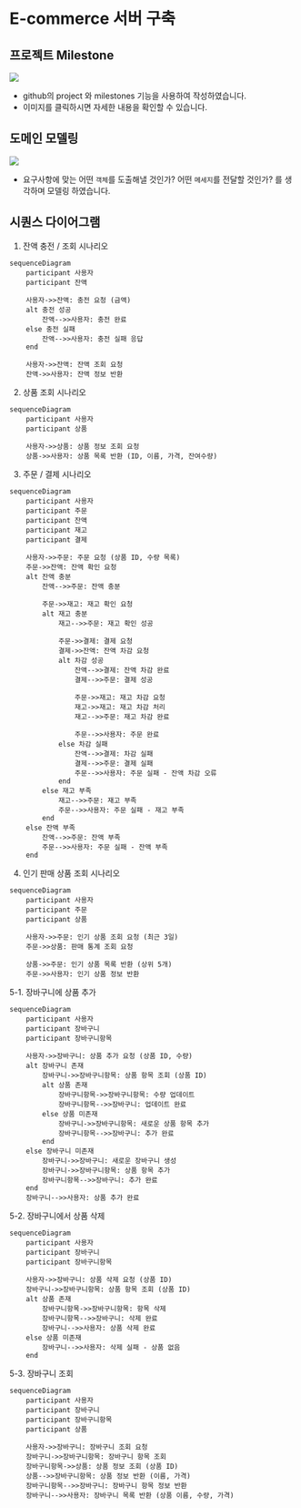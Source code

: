 # E-commerce 서버 구축
## 프로젝트 Milestone
<a href="https://github.com/users/onetaek/projects/4/views/1">
    <img src="https://github.com/user-attachments/assets/7573c1bf-c594-4fea-a269-c58991e05bc9" />
<a/>

- github의 project 와 milestones 기능을 사용하여 작성하였습니다.
- 이미지를 클릭하시면 자세한 내용을 확인할 수 있습니다.

## 도메인 모델링
<a href="https://lucid.app/lucidchart/c90bb540-962e-46a2-b01a-c3a065a2714e/edit?viewport_loc=-1053%2C-547%2C2367%2C1030%2C0_0&invitationId=inv_0471bdc9-2ac0-4a1f-99e6-2adcd636f258">
    <img src="https://github.com/user-attachments/assets/ab58869d-674a-44e7-95bf-a709f670d0ff" />
<a/>

- 요구사항에 맞는 어떤 `객체`를 도출해낼 것인가? 어떤 `메세지`를 전달할 것인가? 를 생각하며 모델링 하였습니다.

## 시퀀스 다이어그램

1. 잔액 충전 / 조회 시나리오
```mermaid
sequenceDiagram
    participant 사용자
    participant 잔액

    사용자->>잔액: 충전 요청 (금액)
    alt 충전 성공
        잔액-->>사용자: 충전 완료
    else 충전 실패
        잔액-->>사용자: 충전 실패 응답
    end

    사용자->>잔액: 잔액 조회 요청
    잔액->>사용자: 잔액 정보 반환
```

2. 상품 조회 시나리오

```mermaid
sequenceDiagram
    participant 사용자
    participant 상품

    사용자->>상품: 상품 정보 조회 요청
    상품->>사용자: 상품 목록 반환 (ID, 이름, 가격, 잔여수량)
```

3. 주문 / 결제 시나리오
```mermaid
sequenceDiagram
    participant 사용자
    participant 주문
    participant 잔액
    participant 재고
    participant 결제

    사용자->>주문: 주문 요청 (상품 ID, 수량 목록)
    주문->>잔액: 잔액 확인 요청
    alt 잔액 충분
        잔액-->>주문: 잔액 충분

        주문->>재고: 재고 확인 요청
        alt 재고 충분
            재고-->>주문: 재고 확인 성공

            주문->>결제: 결제 요청
            결제->>잔액: 잔액 차감 요청
            alt 차감 성공
                잔액-->>결제: 잔액 차감 완료
                결제-->>주문: 결제 성공

                주문->>재고: 재고 차감 요청
                재고->>재고: 재고 차감 처리
                재고-->>주문: 재고 차감 완료

                주문-->>사용자: 주문 완료
            else 차감 실패
                잔액-->>결제: 차감 실패
                결제-->>주문: 결제 실패
                주문-->>사용자: 주문 실패 - 잔액 차감 오류
            end
        else 재고 부족
            재고-->>주문: 재고 부족
            주문-->>사용자: 주문 실패 - 재고 부족
        end
    else 잔액 부족
        잔액-->>주문: 잔액 부족
        주문-->>사용자: 주문 실패 - 잔액 부족
    end

```

4. 인기 판매 상품 조회 시나리오
```mermaid
sequenceDiagram
    participant 사용자
    participant 주문
    participant 상품

    사용자->>주문: 인기 상품 조회 요청 (최근 3일)
    주문->>상품: 판매 통계 조회 요청

    상품->>주문: 인기 상품 목록 반환 (상위 5개)
    주문->>사용자: 인기 상품 정보 반환
```

5-1. 장바구니에 상품 추가
```mermaid
sequenceDiagram
    participant 사용자
    participant 장바구니
    participant 장바구니항목

    사용자->>장바구니: 상품 추가 요청 (상품 ID, 수량)
    alt 장바구니 존재
        장바구니->>장바구니항목: 상품 항목 조회 (상품 ID)
        alt 상품 존재
            장바구니항목->>장바구니항목: 수량 업데이트
            장바구니항목-->>장바구니: 업데이트 완료
        else 상품 미존재
            장바구니->>장바구니항목: 새로운 상품 항목 추가
            장바구니항목-->>장바구니: 추가 완료
        end
    else 장바구니 미존재
        장바구니->>장바구니: 새로운 장바구니 생성
        장바구니->>장바구니항목: 상품 항목 추가
        장바구니항목-->>장바구니: 추가 완료
    end
    장바구니-->>사용자: 상품 추가 완료

```

5-2. 장바구니에서 상품 삭제
```mermaid
sequenceDiagram
    participant 사용자
    participant 장바구니
    participant 장바구니항목

    사용자->>장바구니: 상품 삭제 요청 (상품 ID)
    장바구니->>장바구니항목: 상품 항목 조회 (상품 ID)
    alt 상품 존재
        장바구니항목->>장바구니항목: 항목 삭제
        장바구니항목-->>장바구니: 삭제 완료
        장바구니-->>사용자: 상품 삭제 완료
    else 상품 미존재
        장바구니-->>사용자: 삭제 실패 - 상품 없음
    end

```

5-3. 장바구니 조회
```mermaid
sequenceDiagram
    participant 사용자
    participant 장바구니
    participant 장바구니항목
    participant 상품

    사용자->>장바구니: 장바구니 조회 요청
    장바구니->>장바구니항목: 장바구니 항목 조회
    장바구니항목->>상품: 상품 정보 조회 (상품 ID)
    상품-->>장바구니항목: 상품 정보 반환 (이름, 가격)
    장바구니항목-->>장바구니: 장바구니 항목 정보 반환
    장바구니-->>사용자: 장바구니 목록 반환 (상품 이름, 수량, 가격)
```
